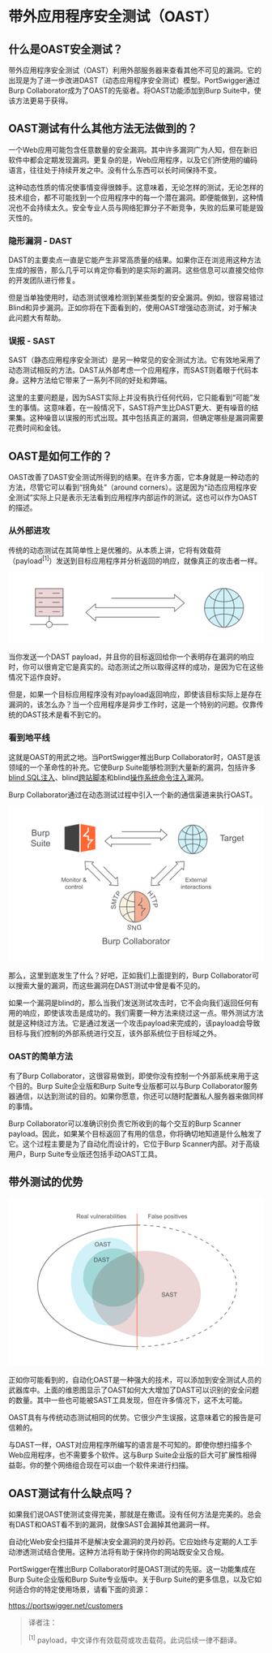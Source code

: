 # 带外应用程序安全测试（OAST）

## 什么是OAST安全测试？

带外应用程序安全测试（OAST）利用外部服务器来查看其他不可见的漏洞。它的出现是为了进一步改进DAST（动态应用程序安全测试）模型。PortSwigger通过Burp Collaborator成为了OAST的先驱者。将OAST功能添加到Burp Suite中，使该方法更易于获得。

## OAST测试有什么其他方法无法做到的？

一个Web应用可能包含任意数量的安全漏洞。其中许多漏洞广为人知，但在新旧软件中都会定期发现漏洞。更复杂的是，Web应用程序，以及它们所使用的编码语言，往往处于持续开发之中。没有什么东西可以长时间保持不变。

这种动态性质的情况使事情变得很棘手。这意味着，无论怎样的测试，无论怎样的技术组合，都不可能找到一个应用程序中的每一个潜在漏洞。即便能做到，这种情况也不会持续太久。安全专业人员与网络犯罪分子不断竞争，失败的后果可能是毁灭性的。

### 隐形漏洞 - DAST

DAST的主要卖点一直是它能产生非常高质量的结果。如果你正在浏览用这种方法生成的报告，那么几乎可以肯定你看到的是实际的漏洞。这些信息可以直接交给你的开发团队进行修复。

但是当单独使用时，动态测试很难检测到某些类型的安全漏洞。例如，很容易错过Blind和异步漏洞。正如你将在下面看到的，使用OAST增强动态测试，对于解决此问题大有帮助。

### 误报 - SAST

SAST（静态应用程序安全测试）是另一种常见的安全测试方法。它有效地采用了动态测试相反的方法。DAST从外部考虑一个应用程序，而SAST则着眼于代码本身。这种方法给它带来了一系列不同的好处和弊端。

这里的主要问题是，因为SAST实际上并没有执行任何代码，它只能看到“可能”发生的事情。这意味着，在一般情况下，SAST将产生比DAST更大、更有噪音的结果集。这种噪音以误报的形式出现。其中包括真正的漏洞，但确定哪些是漏洞需要花费时间和金钱。

## OAST是如何工作的？

OAST改善了DAST安全测试所得到的结果。在许多方面，它本身就是一种动态的方法，尽管它可以看到“拐角处”（around corners）。这是因为“动态应用程序安全测试”实际上只是表示无法看到应用程序内部运作的测试。这也可以作为OAST的描述。

### 从外部进攻

传统的动态测试在其简单性上是优雅的。从本质上讲，它将有效载荷（payload<sup>[1]</sup>）发送到目标应用程序并分析返回的响应，就像真正的攻击者一样。

![](../../.gitbook/assets/imgs/3-extras/0-ast/dast-security-testing-diagram.svg)

当你发送一个DAST payload，并且你的目标返回给你一个表明存在漏洞的响应时，你可以很肯定它是真实的。动态测试之所以取得这样的成功，是因为它在这些情况下运作良好。

但是，如果一个目标应用程序没有对payload返回响应，即使该目标实际上是存在漏洞的，该怎么办？当一个应用程序是异步工作时，这是一个特别的问题。仅靠传统的DAST技术是看不到它的。

### 看到地平线

这就是OAST的用武之地。当PortSwigger推出Burp Collaborator时，OAST是该领域的一个革命性的补充。它使Burp Suite能够检测到大量新的漏洞，包括许多[blind SQL注入]()、blind[跨站脚本]()和blind[操作系统命令注入]()漏洞。

Burp Collaborator通过在动态测试过程中引入一个新的通信渠道来执行OAST。

![](../../.gitbook/assets/imgs/3-extras/0-ast/burp-collaborator-graphic.svg)

那么，这里到底发生了什么？好吧，正如我们上面提到的，Burp Collaborator可以搜索大量的漏洞，而这些漏洞在DAST测试中曾是看不见的。

如果一个漏洞是blind的，那么当我们发送测试攻击时，它不会向我们返回任何有用的响应，即使该攻击是成功的。我们需要一种方法来绕过这一点。带外测试方法就是这种绕过方法。它是通过发送一个攻击payload来完成的，该payload会导致目标与我们控制的外部系统进行交互，该外部系统位于目标域之外。

### OAST的简单方法

有了Burp Collaborator，这很容易做到，即使你没有控制一个外部系统来用于这个目的。Burp Suite企业版和Burp Suite专业版都可以与Burp Collaborator服务器通信，以达到测试的目的。如果你愿意，你还可以随时配置私人服务器来做同样的事情。

Burp Collaborator可以准确识别负责它所收到的每个交互的Burp Scanner payload。因此，如果某个目标返回了有用的信息，你将确切地知道是什么触发了它。这个过程主要是为了自动化而设计的，它位于Burp Scanner内部。对于高级用户，Burp Suite专业版还包括手动OAST工具。

## 带外测试的优势

![](../../.gitbook/assets/imgs/3-extras/0-ast/oast-venn-diagram.svg)

正如你可能看到的，自动化OAST是一种强大的技术，可以添加到安全测试人员的武器库中。上面的维恩图显示了OAST如何大大增加了DAST可以识别的安全问题的数量。其中一些也可能被SAST工具发现，但在许多情况下，这不太可能。

OAST具有与传统动态测试相同的优势。它很少产生误报，这意味着它的报告是可信赖的。

与DAST一样，OAST对应用程序所编写的语言是不可知的。即使你想扫描多个Web应用程序，也不需要多个软件。这与Burp Suite企业版的巨大可扩展性相得益彰。你的整个网络组合现在可以由一个软件来进行扫描。

## OAST测试有什么缺点吗？

如果我们说OAST使测试变得完美，那就是在撒谎。没有任何方法是完美的。总会有DAST和OAST看不到的漏洞，就像SAST会漏掉其他漏洞一样。

自动化Web安全扫描并不是解决安全漏洞的灵丹妙药。它应始终与定期的人工手动渗透测试结合使用。这种方法将有助于保持你的网站既安全又合规。

PortSwigger在推出Burp Collaborator时是OAST测试的先驱。这一功能集成在Burp Suite企业版和Burp Suite专业版中。关于Burp Suite的更多信息，以及它如何适合你的特定使用场景，请看下面的资源：

https://portswigger.net/customers




> 译者注：
>
> <sup>[1]</sup> payload，中文译作有效载荷或攻击载荷。此词后续一律不翻译。